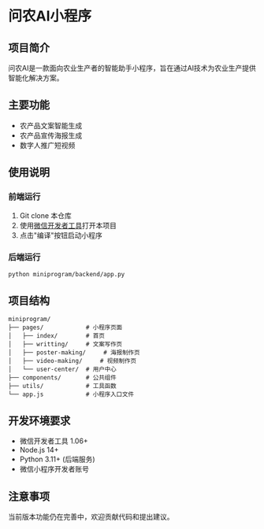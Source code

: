 
# 问农AI小程序

## 项目简介
问农AI是一款面向农业生产者的智能助手小程序，旨在通过AI技术为农业生产提供智能化解决方案。

## 主要功能
- 农产品文案智能生成
- 农产品宣传海报生成
- 数字人推广短视频

## 使用说明
### 前端运行
1. Git clone 本仓库
2. 使用[微信开发者工具](https://developers.weixin.qq.com/miniprogram/dev/devtools/devtools.html)打开本项目
3. 点击"编译"按钮启动小程序

### 后端运行
```bash
python miniprogram/backend/app.py
```

## 项目结构
```
miniprogram/
├── pages/            # 小程序页面
│   ├── index/        # 首页
│   ├── writting/     # 文案写作页
│   ├── poster-making/     # 海报制作页
│   ├── video-making/     # 视频制作页
│   └── user-center/  # 用户中心
├── components/       # 公共组件
├── utils/            # 工具函数
└── app.js            # 小程序入口文件
```

## 开发环境要求
- 微信开发者工具 1.06+
- Node.js 14+
- Python 3.11+ (后端服务)
- 微信小程序开发者账号

## 注意事项
当前版本功能仍在完善中，欢迎贡献代码和提出建议。